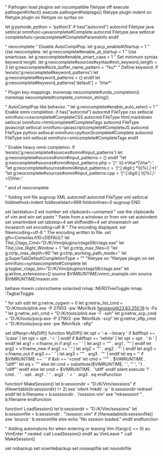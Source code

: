 " Pathogen load plugins
set nocompatible
filetype off
execute pathogen#infect()
execute pathogen#helptags()
filetype plugin indent on
filetype plugin on
filetype on
syntax on

let g:pymode_python = 'python3'
if has("autocmd")
  autocmd Filetype java setlocal omnifunc=javacomplete#Complete
  autocmd Filetype java setlocal completefunc=javacomplete#CompleteParamsInfo
endif

" neocomplete
" Disable AutoComplPop.
let g:acp_enableAtStartup = 1 
" Use neocomplete.
let g:neocomplete#enable_at_startup = 1
" Use smartcase.
let g:neocomplete#enable_smart_case = 1
" Set minimum syntax keyword length.
let g:neocomplete#sources#syntax#min_keyword_length = 3
let g:neocomplete#lock_buffer_name_pattern = '\*ku\*'
" Define keyword.
if !exists('g:neocomplete#keyword_patterns')
    let g:neocomplete#keyword_patterns = {}
endif
let g:neocomplete#keyword_patterns['default'] = '\h\w*'

" Plugin key-mappings.
inoremap <expr><C-g>     neocomplete#undo_completion()
inoremap <expr><C-l>     neocomplete#complete_common_string()

" AutoComplPop like behavior.
" let g:neocomplete#enable_auto_select = 1
" Enable omni completion.
if has("autocmd")
  autocmd FileType css setlocal omnifunc=csscomplete#CompleteCSS
  autocmd FileType html,markdown setlocal omnifunc=htmlcomplete#CompleteTags
  autocmd FileType javascript setlocal omnifunc=javascriptcomplete#CompleteJS
  autocmd FileType python setlocal omnifunc=python3complete#Complete
  autocmd FileType xml setlocal omnifunc=xmlcomplete#CompleteTags
endif

" Enable heavy omni completion.
if !exists('g:neocomplete#sources#omni#input_patterns')
  let g:neocomplete#sources#omni#input_patterns = {}
endif
"let g:neocomplete#sources#omni#input_patterns.php = '[^. \t]->\h\w*\|\h\w*::'
"let g:neocomplete#sources#omni#input_patterns.c = '[^.[:digit:] *\t]\%(\.\|->\)'
"let g:neocomplete#sources#omni#input_patterns.cpp = '[^.[:digit:] *\t]\%(\.\|->\)\|\h\w*::'

" end of neocomplete

" folding xml file
augroup XML
    autocmd!
    autocmd FileType xml setlocal foldmethod=indent foldlevelstart=999 foldminlines=0
augroup END

set laststatus=2
set number
set clipboard+=unnamed  " use the clipboards of vim and win
set paste               " Paste from a windows or from vim
set autoindent
set smartindent
set tabstop=4
set shiftwidth=4
set showmatch
set incsearch
set encoding=utf-8  " The encoding displayed.
set fileencoding=utf-8  " The encoding written to file.
set gfn=Consolas:h10:cDEFAULT
let Tlist_Ctags_Cmd="D:/K/Vim/plugins/ctags58/ctags.exe"
let Tlist_Use_Right_Window = 1
"let g:ctrlp_max_files=0
"let g:ctrlp_max_depth=90
"let g:ctrlp_working_path_mode=''
let g:SuperTabDefaultCompletionType = "<c-n>"
"filetype on
"filetype plugin on
set omnifunc=syntaxcomplete#Complete
let g:tagbar_ctags_bin="D:/K/Vim/plugins/ctags58/ctags.exe"
let g:airline_extensions=[]
source $VIMRUNTIME/vimrc_example.vim
source $VIMRUNTIME/mswin.vim

behave mswin
colorscheme solarized 
nmap <F7> :NERDTreeToggle<CR>
nmap <F8> :TagbarToggle<CR>

" for ssh edit
let g:netrw_cygwin = 0
let g:netrw_list_cmd = "D:/K/tools/plink.exe -P 27903 -pw 1Mon1kzk fanqiang@23.83.250.19 ls -Fa "
let g:netrw_ssh_cmd  = "D:/K/tools/plink.exe -T -ssh"
let g:netrw_scp_cmd  = "D:/K/tools/pscp.exe -P 27903 -pw 1Mon1kzk -scp"
let g:netrw_sftp_cmd = "D:/K/tools/pscp.exe -pw 1Mon1kzk -sftp"

set diffexpr=MyDiff()
function MyDiff()
  let opt = '-a --binary '
  if &diffopt =~ 'icase' | let opt = opt . '-i ' | endif
  if &diffopt =~ 'iwhite' | let opt = opt . '-b ' | endif
  let arg1 = v:fname_in
  if arg1 =~ ' ' | let arg1 = '"' . arg1 . '"' | endif
  let arg2 = v:fname_new
  if arg2 =~ ' ' | let arg2 = '"' . arg2 . '"' | endif
  let arg3 = v:fname_out
  if arg3 =~ ' ' | let arg3 = '"' . arg3 . '"' | endif
  let eq = ''
  if $VIMRUNTIME =~ ' '
    if &sh =~ '\<cmd'
      let cmd = '""' . $VIMRUNTIME . '\diff"'
      let eq = '"'
    else
      let cmd = substitute($VIMRUNTIME, ' ', '" ', '') . '\diff"'
    endif
  else
    let cmd = $VIMRUNTIME . '\diff'
  endif
  silent execute '!' . cmd . ' ' . opt . arg1 . ' ' . arg2 . ' > ' . arg3 . eq
endfunction

function! MakeSession()
  let b:sessiondir = "D:/K/Vim/sessions"
  if (filewritable(b:sessiondir) != 2)
    exe 'silent !mkdir -p ' b:sessiondir
    redraw!
  endif
  let b:filename = b:sessiondir . '/session.vim'
  exe "mksession! " . b:filename
endfunction

function! LoadSession()
  let b:sessiondir = "D:/K/Vim/sessions"
  let b:sessionfile = b:sessiondir . "/session.vim"
  if (filereadable(b:sessionfile))
    exe 'source ' b:sessionfile
  else
    echo "No session loaded."
  endif
endfunction

" Adding automatons for when entering or leaving Vim
if(argc() == 0)
  au VimEnter * nested :call LoadSession()
endif
au VimLeave * :call MakeSession()

set nobackup
set nowritebackup
set noswapfile
set noundofile
